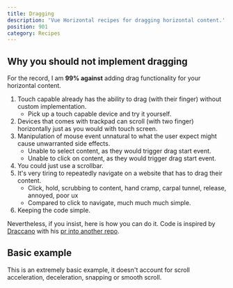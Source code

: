 ```yaml
---
title: Dragging
description: 'Vue Horizontal recipes for dragging horizontal content.'
position: 901
category: Recipes
---
```


## Why you should not implement dragging

For the record, I am **99% against** adding drag functionality for your horizontal content.

1. Touch capable already has the ability to drag (with their finger) without custom implementation.
   * Pick up a touch capable device and try it yourself.
2. Devices that comes with trackpad can scroll (with two finger) horizontally just as you would with touch screen.
3. Manipulation of mouse event unnatural to what the user expect might cause unwarranted side effects.
   * Unable to select content, as they would trigger drag start event.
   * Unable to click on content, as they would trigger drag start event.
4. You could just use a scrollbar.
5. It's very tiring to repeatedly navigate on a website that has to drag their content.
   * Click, hold, scrubbing to content, hand cramp, carpal tunnel, release, annoyed, poor ux
   * Compared to click to navigate, much much much simple.
6. Keeping the code simple.

Nevertheless, if you insist, here is how you can do it.
Code is inspired by [Draccano](https://github.com/Draccano) with his
[pr into another repo](https://github.com/fuxingloh/vue-horizontal-list/pull/52).

## Basic example

This is an extremely basic example, it doesn't account for scroll acceleration, deceleration, snapping or smooth scroll.  

```vue[Dragging.vue] import=recipes/dragging/recipes-dragging.vue
`````

